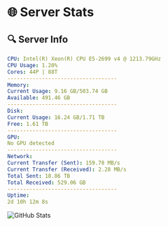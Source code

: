 # 🌐 Server Stats
## 🔍 Server Info
```yaml
CPU: Intel(R) Xeon(R) CPU E5-2699 v4 @ 1213.79GHz
CPU Usage: 1.20%
Cores: 44P | 88T
-----------------------------------
Memory:
Current Usage: 9.16 GB/503.74 GB
Available: 491.46 GB
-----------------------------------
Disk:
Current Usage: 16.24 GB/1.71 TB
Free: 1.61 TB
-----------------------------------
GPU:
No GPU detected
-----------------------------------
Network:
Current Transfer (Sent): 159.78 MB/s
Current Transfer (Received): 2.28 MB/s
Total Sent: 18.86 TB
Total Received: 529.06 GB
-----------------------------------
Uptime:
2d 10h 12m 8s
```
![GitHub Stats](https://img.shields.io/badge/Updated-2025-02-10_08:55:26-blue)